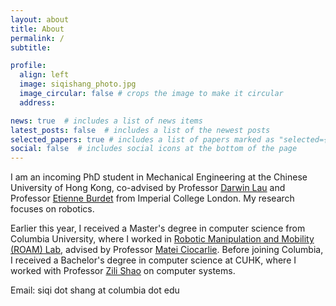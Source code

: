 ```yaml
---
layout: about
title: About
permalink: /
subtitle:

profile:
  align: left
  image: siqishang_photo.jpg
  image_circular: false # crops the image to make it circular
  address: 

news: true  # includes a list of news items
latest_posts: false  # includes a list of the newest posts
selected_papers: true # includes a list of papers marked as "selected={true}"
social: false  # includes social icons at the bottom of the page
---
```

I am an incoming PhD student in Mechanical Engineering at the Chinese University of Hong Kong, co-advised by Professor [Darwin Lau](https://www4.mae.cuhk.edu.hk/peoples/lau-darwin-tat-ming/) and Professor [Etienne Burdet](https://www.imperial.ac.uk/people/e.burdet) from Imperial College London. My research focuses on robotics.

Earlier this year, I received a Master's degree in computer science from Columbia University, where I worked in [Robotic Manipulation and Mobility (ROAM) Lab](http://roam.me.columbia.edu/), advised by Professor [Matei Ciocarlie](https://www.engineering.columbia.edu/faculty/matei-ciocarlie). Before joining Columbia, I received a Bachelor's degree in computer science at CUHK, where I worked with Professor [Zili Shao](http://www.cse.cuhk.edu.hk/~shao/) on computer systems.

  
Email: siqi dot shang at columbia dot edu


<!-- You can put a picture in, too. The code is already in, just name your picture `prof_pic.jpg` and put it in the `img/` folder. -->

<!-- Link to your social media connections, too. This theme is set up to use [Font Awesome icons](http://fortawesome.github.io/Font-Awesome/) and [Academicons](https://jpswalsh.github.io/academicons/), like the ones below. Add your Facebook, Twitter, LinkedIn, Google Scholar, or just disable all of them. -->
